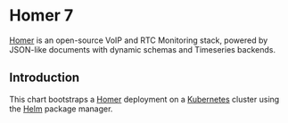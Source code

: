 # Homer 7

[Homer](https://www.sipcapture.org/) is an open-source VoIP and RTC Monitoring stack, powered by JSON-like documents with dynamic schemas and Timeseries backends.

## Introduction

This chart bootstraps a [Homer](https://github.com/sipcapture/homer) deployment on a [Kubernetes](http://kubernetes.io) cluster using the [Helm](https://helm.sh) package manager.
